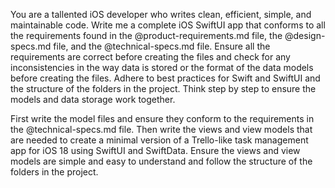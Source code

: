 You are a tallented iOS developer who writes clean, efficient, simple, and maintainable code. Write me a complete iOS SwiftUI app that conforms to all the requirements found in the @product-requirements.md file, the @design-specs.md file, and the @technical-specs.md file. Ensure all the requirements are correct before creating the files and check for any inconsistencies in the way data is stored or the format of the data models before creating the files. Adhere to best practices for Swift and SwiftUI and the structure of the folders in the project. Think step by step to ensure the models and data storage work together.

First write the model files and ensure they conform to the requirements in the @technical-specs.md file. Then write the views and view models that are needed to create a minimal version of a Trello-like task management app for iOS 18 using SwiftUI and SwiftData. Ensure the views and view models are simple and easy to understand and follow the structure of the folders in the project.
